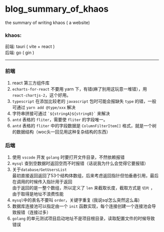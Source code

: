 # blog_summary_of_khaos
the summary of writing khaos ( a website)

### khaos:
前端: tauri ( vite + react )  
后端: go ( gin )

---

### 前端
1. react 第三方组件库
2. `echarts-for-react` 不要用 yarn 下，有错(麻了别用这玩意一堆错），用 `react-chartjs-2`，这个好用。
3. `typescript` 在添加比较老的 `javascript` 包时可能会报缺失 `type` 的错，一般可通过 `yarn add @type/xxx` 解决
4. 字符串拼接可通过 ``` `${stringA}${stringB}` ``` 来解决
5. `antd` 表格的 `fliter`，需要使 `fliter` 的字段唯一。
6. `antd` 表格的 `fliter` 中的字段数据是 `ColumnFilterItem[]` 格式，就是一个树的数据结构（woc头一回见用这种复杂结构的东西）

### 后端
1. 使用 `vscode` 开发 `golang` 时要打开文件目录，不然依赖报错
2. `mysql` 查到空数据时返回空而不时报错（话说我为什么会觉得它要报错）
3. 关于`database/GetUsersList`  
最初直接返回返回了53个结构体数组，后来考虑返回指针但怕垂悬引用，最后在调用的时候传入指针用于返回    
由于返回的是一整个数组，所以定义了 `len` 来截取长度，截取方式是 `切片` ，由于取得是地址不浪费性能  
4. `mysql`中的表名不要叫 `order`，关键字重复 (我说sql怎么突然这么毒)
5. 数据库连接池可以指定由一个 `init` 函数实现，每个连接创建一个连接池会导致报错（连接过多）
6. `golang` 的单元测试项目启动地址不是项目根目录，读取配置文件的时候导致错误
